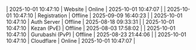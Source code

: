 | 2025-10-01 10:47:10 | Website | Online | 2025-10-01 10:47:07 |
| 2025-10-01 10:47:10 | Registration | Offline | 2025-09-09 16:40:23 |
| 2025-10-01 10:47:10 | Auth Server | Offline | 2025-08-18 09:33:31 |
| 2025-10-01 10:47:10 | Kezan (PvE) | Offline | 2025-08-03 17:58:02 |
| 2025-10-01 10:47:10 | Gurubashi (PvP) | Offline | 2025-08-23 21:44:06 |
| 2025-10-01 10:47:10 | Cloudflare | Online | 2025-10-01 10:47:07 |
